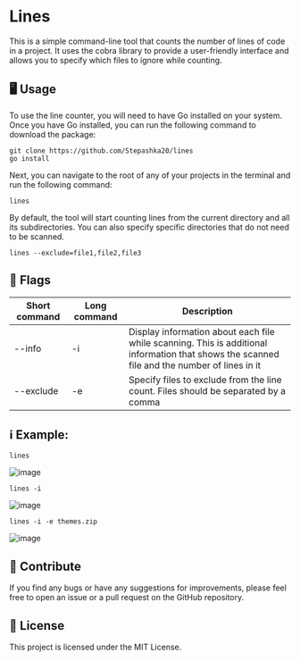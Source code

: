 # Lines
This is a simple command-line tool that counts the number of lines of code in a project. It uses the cobra library to provide a user-friendly interface and allows you to specify which files to ignore while counting.

## 🖥 Usage
To use the line counter, you will need to have Go installed on your system. Once you have Go installed, you can run the following command to download the package:


```
git clone https://github.com/Stepashka20/lines
go install
```
Next, you can navigate to the root of any of your projects in the terminal and run the following command:


```
lines
```
By default, the tool will start counting lines from the current directory and all its subdirectories. You can also specify specific directories that do not need to be scanned.

```
lines --exclude=file1,file2,file3
```

## 🚩 Flags

| Short command | Long command | Description |
| --- | --- | --- |
| --info | -i | Display information about each file while scanning. This is additional information that shows the scanned file and the number of lines in it |
| --exclude | -e | Specify files to exclude from the line count. Files should be separated by a comma |

## ℹ Example:
```
lines
```
![image](https://user-images.githubusercontent.com/40739871/211648922-5ae50372-d9ea-4ae3-9651-1166636237ab.png)

```
lines -i
```
![image](https://user-images.githubusercontent.com/40739871/211648997-be25c487-1bd3-44bf-ad85-42b893aa8c61.png)
```
lines -i -e themes.zip
```
![image](https://user-images.githubusercontent.com/40739871/211649073-a20c7283-0b00-4429-871c-77b123bf92fc.png)


## 👥 Contribute
If you find any bugs or have any suggestions for improvements, please feel free to open an issue or a pull request on the GitHub repository.

## 📄 License
This project is licensed under the MIT License.
